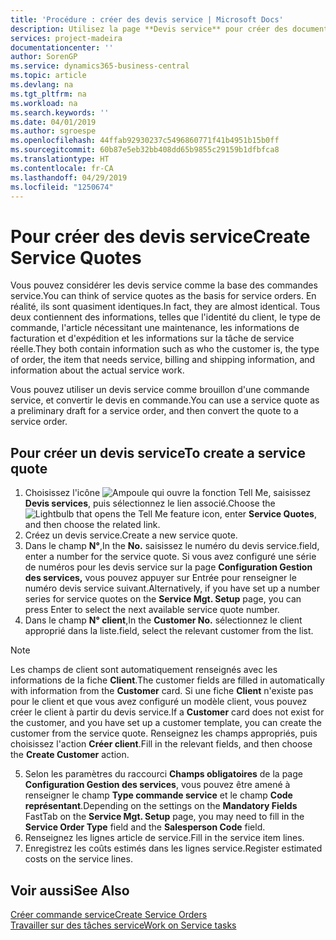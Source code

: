 ```yaml
---
title: 'Procédure : créer des devis service | Microsoft Docs'
description: Utilisez la page **Devis service** pour créer des documents dans lesquels vous saisissez des informations sur un service, tel que réparation et entretien, pour des articles de service à la demande du client. Vous pouvez utiliser un devis service comme brouillon d'une commande service, et convertir le devis en commande.
services: project-madeira
documentationcenter: ''
author: SorenGP
ms.service: dynamics365-business-central
ms.topic: article
ms.devlang: na
ms.tgt_pltfrm: na
ms.workload: na
ms.search.keywords: ''
ms.date: 04/01/2019
ms.author: sgroespe
ms.openlocfilehash: 44ffab92930237c5496860771f41b4951b15b0ff
ms.sourcegitcommit: 60b87e5eb32bb408dd65b9855c29159b1dfbfca8
ms.translationtype: HT
ms.contentlocale: fr-CA
ms.lasthandoff: 04/29/2019
ms.locfileid: "1250674"
---
```

# <a name="create-service-quotes"></a><span data-ttu-id="bcac7-104">Pour créer des devis service</span><span class="sxs-lookup"><span data-stu-id="bcac7-104">Create Service Quotes</span></span>
<span data-ttu-id="bcac7-105">Vous pouvez considérer les devis service comme la base des commandes service.</span><span class="sxs-lookup"><span data-stu-id="bcac7-105">You can think of service quotes as the basis for service orders.</span></span> <span data-ttu-id="bcac7-106">En réalité, ils sont quasiment identiques.</span><span class="sxs-lookup"><span data-stu-id="bcac7-106">In fact, they are almost identical.</span></span> <span data-ttu-id="bcac7-107">Tous deux contiennent des informations, telles que l'identité du client, le type de commande, l'article nécessitant une maintenance, les informations de facturation et d'expédition et les informations sur la tâche de service réelle.</span><span class="sxs-lookup"><span data-stu-id="bcac7-107">They both contain information such as who the customer is, the type of order, the item that needs service, billing and shipping information, and information about the actual service work.</span></span>
 
<span data-ttu-id="bcac7-108">Vous pouvez utiliser un devis service comme brouillon d'une commande service, et convertir le devis en commande.</span><span class="sxs-lookup"><span data-stu-id="bcac7-108">You can use a service quote as a preliminary draft for a service order, and then convert the quote to a service order.</span></span>  
  
## <a name="to-create-a-service-quote"></a><span data-ttu-id="bcac7-109">Pour créer un devis service</span><span class="sxs-lookup"><span data-stu-id="bcac7-109">To create a service quote</span></span>  
1. <span data-ttu-id="bcac7-110">Choisissez l'icône ![Ampoule qui ouvre la fonction Tell Me](media/ui-search/search_small.png "Dites-moi ce que vous voulez faire"), saisissez **Devis services**, puis sélectionnez le lien associé.</span><span class="sxs-lookup"><span data-stu-id="bcac7-110">Choose the ![Lightbulb that opens the Tell Me feature](media/ui-search/search_small.png "Tell me what you want to do") icon, enter **Service Quotes**, and then choose the related link.</span></span>  
2. <span data-ttu-id="bcac7-111">Créez un devis service.</span><span class="sxs-lookup"><span data-stu-id="bcac7-111">Create a new service quote.</span></span>  
3. <span data-ttu-id="bcac7-112">Dans le champ **N°**,</span><span class="sxs-lookup"><span data-stu-id="bcac7-112">In the **No.**</span></span> <span data-ttu-id="bcac7-113">saisissez le numéro du devis service.</span><span class="sxs-lookup"><span data-stu-id="bcac7-113">field, enter a number for the service quote.</span></span> <span data-ttu-id="bcac7-114">Si vous avez configuré une série de numéros pour les devis service sur la page **Configuration Gestion des services,** vous pouvez appuyer sur Entrée pour renseigner le numéro devis service suivant.</span><span class="sxs-lookup"><span data-stu-id="bcac7-114">Alternatively, if you have set up a number series for service quotes on the **Service Mgt. Setup** page, you can press Enter to select the next available service quote number.</span></span>  
4. <span data-ttu-id="bcac7-115">Dans le champ **N° client**,</span><span class="sxs-lookup"><span data-stu-id="bcac7-115">In the **Customer No.**</span></span>  <span data-ttu-id="bcac7-116">sélectionnez le client approprié dans la liste.</span><span class="sxs-lookup"><span data-stu-id="bcac7-116">field, select the relevant customer from the list.</span></span>  

  > [!Note]  
  >  <span data-ttu-id="bcac7-117">Les champs de client sont automatiquement renseignés avec les informations de la fiche **Client**.</span><span class="sxs-lookup"><span data-stu-id="bcac7-117">The customer fields are filled in automatically with information from the **Customer** card.</span></span> <span data-ttu-id="bcac7-118">Si une fiche **Client** n'existe pas pour le client et que vous avez configuré un modèle client, vous pouvez créer le client à partir du devis service.</span><span class="sxs-lookup"><span data-stu-id="bcac7-118">If a **Customer** card does not exist for the customer, and you have set up a customer template, you can create the customer from the service quote.</span></span> <span data-ttu-id="bcac7-119">Renseignez les champs appropriés, puis choisissez l'action **Créer client**.</span><span class="sxs-lookup"><span data-stu-id="bcac7-119">Fill in the relevant fields, and then choose the **Create Customer** action.</span></span>  
  
5. <span data-ttu-id="bcac7-120">Selon les paramètres du raccourci **Champs obligatoires** de la page **Configuration Gestion des services**, vous pouvez être amené à renseigner le champ **Type commande service** et le champ **Code représentant**.</span><span class="sxs-lookup"><span data-stu-id="bcac7-120">Depending on the settings on the **Mandatory Fields** FastTab on the **Service Mgt. Setup** page, you may need to fill in the **Service Order Type** field and the **Salesperson Code** field.</span></span>  
6. <span data-ttu-id="bcac7-121">Renseignez les lignes article de service.</span><span class="sxs-lookup"><span data-stu-id="bcac7-121">Fill in the service item lines.</span></span>  
7. <span data-ttu-id="bcac7-122">Enregistrez les coûts estimés dans les lignes service.</span><span class="sxs-lookup"><span data-stu-id="bcac7-122">Register estimated costs on the service lines.</span></span>  
  
## <a name="see-also"></a><span data-ttu-id="bcac7-123">Voir aussi</span><span class="sxs-lookup"><span data-stu-id="bcac7-123">See Also</span></span>  
[<span data-ttu-id="bcac7-124">Créer commande service</span><span class="sxs-lookup"><span data-stu-id="bcac7-124">Create Service Orders</span></span>](service-how-to-create-service-orders.md)  
[<span data-ttu-id="bcac7-125">Travailler sur des tâches service</span><span class="sxs-lookup"><span data-stu-id="bcac7-125">Work on Service tasks</span></span>](service-how-to-work-on-service-tasks.md)  

 